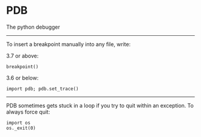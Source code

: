 # PDB

The python debugger

---

To insert a breakpoint manually into any file, write:

3.7 or above:
```
breakpoint()
```

3.6 or below:
```
import pdb; pdb.set_trace()
```

---

PDB sometimes gets stuck in a loop if you try to quit within an exception. To always force quit:
```
import os
os._exit(0)
```
